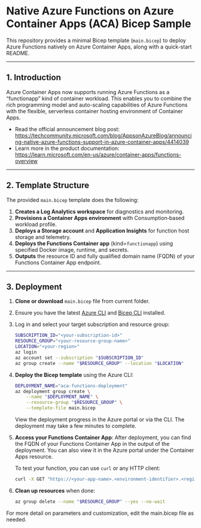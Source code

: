 # Native Azure Functions on Azure Container Apps (ACA) Bicep Sample

This repository provides a minimal Bicep template (`main.bicep`) to deploy Azure Functions natively on Azure Container Apps, along with a quick-start README.

---

## 1. Introduction

Azure Container Apps now supports running Azure Functions as a “functionapp” kind of container workload. This enables you to combine the rich programming model and auto-scaling capabilities of Azure Functions with the flexible, serverless container hosting environment of Container Apps.
- Read the official announcement blog post:  
  https://techcommunity.microsoft.com/blog/AppsonAzureBlog/announcing-native-azure-functions-support-in-azure-container-apps/4414039
- Learn more in the product documentation:  
  https://learn.microsoft.com/en-us/azure/container-apps/functions-overview 

---

## 2. Template Structure

The provided `main.bicep` template does the following:  
1. **Creates a Log Analytics workspace** for diagnostics and monitoring.  
2. **Provisions a Container Apps environment** with Consumption‐based workload profile.  
3. **Deploys a Storage account** and **Application Insights** for function host storage and telemetry.  
4. **Deploys the Functions Container app** (kind=`functionapp`) using specified Docker image, runtime, and secrets.
5. **Outputs** the resource ID and fully qualified domain name (FQDN) of your Functions Container App endpoint.

---

## 3. Deployment

1. **Clone or download** `main.bicep` file from current folder.   

2. Ensure you have the latest [Azure CLI](https://learn.microsoft.com/cli/azure/install-azure-cli) and [Bicep CLI](https://learn.microsoft.com/azure/azure-resource-manager/bicep/install) installed.    
 
3. Log in and select your target subscription and resource group:  
    ```bash
    SUBSCRIPTION_ID="<your-subscription-id>"
    RESOURCE_GROUP="<your-resource-group-name>"
    LOCATION="<your-region>"
    az login
    az account set --subscription "$SUBSCRIPTION_ID"
    az group create --name "$RESOURCE_GROUP" --location "$LOCATION"
    ```

4. **Deploy the Bicep template** using the Azure CLI:  
    ```bash
    DEPLOYMENT_NAME="aca-functions-deployment"
    az deployment group create \
        --name "$DEPLOYMENT_NAME" \
        --resource-group "$RESOURCE_GROUP" \
        --template-file main.bicep
    ```
    View the deployment progress in the Azure portal or via the CLI. The deployment may take a few minutes to complete.

5. **Access your Functions Container App**:
    After deployment, you can find the FQDN of your Functions Container App in the output of the deployment. You can also view it in the Azure portal under the Container Apps resource.

    To test your function, you can use `curl` or any HTTP client:
    ```bash
    curl -X GET "https://<your-app-name>.<environment-identifier>.<region>.azurecontainerapps.io/api/<your-function-name>"
    ```

6. **Clean up resources** when done:
    ```bash
    az group delete --name "$RESOURCE_GROUP" --yes --no-wait
    ``` 

For more detail on parameters and customization, edit the main.bicep file as needed.